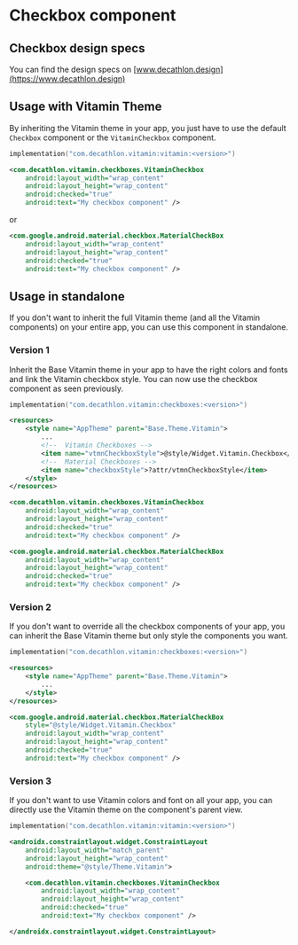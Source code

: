 # Checkbox component

## Checkbox design specs
You can find the design specs on [www.decathlon.design](https://www.decathlon.design)

## Usage with Vitamin Theme

By inheriting the Vitamin theme in your app, you just have to use the default `Checkbox` component or the `VitaminCheckbox` component. 

```kotlin
implementation("com.decathlon.vitamin:vitamin:<version>")
```
```xml
<com.decathlon.vitamin.checkboxes.VitaminCheckbox
    android:layout_width="wrap_content"
    android:layout_height="wrap_content"
    android:checked="true"
    android:text="My checkbox component" />
```

or 

```xml
<com.google.android.material.checkbox.MaterialCheckBox
    android:layout_width="wrap_content"
    android:layout_height="wrap_content"
    android:checked="true"
    android:text="My checkbox component" />
```

## Usage in standalone

If you don't want to inherit the full Vitamin theme (and all the Vitamin components) on your entire app, you can use this component in standalone.

### Version 1

Inherit the Base Vitamin theme in your app to have the right colors and fonts and link the Vitamin checkbox style.
You can now use the checkbox component as seen previously.

```kotlin
implementation("com.decathlon.vitamin:checkboxes:<version>")
```

```xml
<resources>
    <style name="AppTheme" parent="Base.Theme.Vitamin">
        ...
        <!--  Vitamin Checkboxes -->
        <item name="vtmnCheckboxStyle">@style/Widget.Vitamin.Checkbox</item>
        <!--  Material Checkboxes -->
        <item name="checkboxStyle">?attr/vtmnCheckboxStyle</item>
    </style>
</resources>
```

```xml
<com.decathlon.vitamin.checkboxes.VitaminCheckbox
    android:layout_width="wrap_content"
    android:layout_height="wrap_content"
    android:checked="true"
    android:text="My checkbox component" />
```

```xml
<com.google.android.material.checkbox.MaterialCheckBox
    android:layout_width="wrap_content"
    android:layout_height="wrap_content"
    android:checked="true"
    android:text="My checkbox component" />
```

### Version 2

If you don't want to override all the checkbox components of your app, you can inherit the Base Vitamin theme but only style the components you want.

```kotlin
implementation("com.decathlon.vitamin:checkboxes:<version>")
```

```xml
<resources>
    <style name="AppTheme" parent="Base.Theme.Vitamin">
        ...
    </style>
</resources>
```

```xml
<com.google.android.material.checkbox.MaterialCheckBox
    style="@style/Widget.Vitamin.Checkbox"
    android:layout_width="wrap_content"
    android:layout_height="wrap_content"
    android:checked="true"
    android:text="My checkbox component" />
```

### Version 3

If you don't want to use Vitamin colors and font on all your app, you can directly use the Vitamin theme on the component's parent view.

```kotlin
implementation("com.decathlon.vitamin:vitamin:<version>")
```

```xml
<androidx.constraintlayout.widget.ConstraintLayout
    android:layout_width="match_parent"
    android:layout_height="wrap_content"
    android:theme="@style/Theme.Vitamin">

    <com.decathlon.vitamin.checkboxes.VitaminCheckbox
        android:layout_width="wrap_content"
        android:layout_height="wrap_content"
        android:checked="true"
        android:text="My checkbox component" />

</androidx.constraintlayout.widget.ConstraintLayout>
```